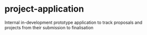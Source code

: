 # project-application
Internal in-development prototype application to track proposals and projects from their submission to finalisation
